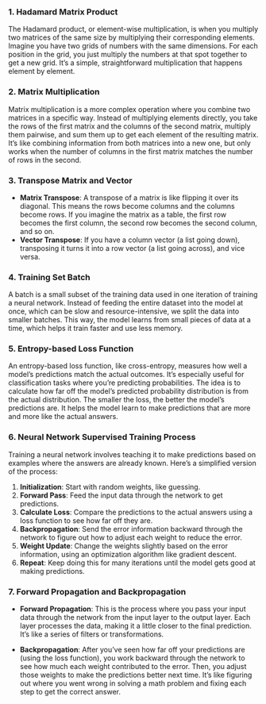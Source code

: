 ### 1. **Hadamard Matrix Product**
The Hadamard product, or element-wise multiplication, is when you multiply two matrices of the same size by multiplying their corresponding elements. Imagine you have two grids of numbers with the same dimensions. For each position in the grid, you just multiply the numbers at that spot together to get a new grid. It’s a simple, straightforward multiplication that happens element by element.

### 2. **Matrix Multiplication**
Matrix multiplication is a more complex operation where you combine two matrices in a specific way. Instead of multiplying elements directly, you take the rows of the first matrix and the columns of the second matrix, multiply them pairwise, and sum them up to get each element of the resulting matrix. It’s like combining information from both matrices into a new one, but only works when the number of columns in the first matrix matches the number of rows in the second.

### 3. **Transpose Matrix and Vector**
- **Matrix Transpose**: A transpose of a matrix is like flipping it over its diagonal. This means the rows become columns and the columns become rows. If you imagine the matrix as a table, the first row becomes the first column, the second row becomes the second column, and so on.
- **Vector Transpose**: If you have a column vector (a list going down), transposing it turns it into a row vector (a list going across), and vice versa.

### 4. **Training Set Batch**
A batch is a small subset of the training data used in one iteration of training a neural network. Instead of feeding the entire dataset into the model at once, which can be slow and resource-intensive, we split the data into smaller batches. This way, the model learns from small pieces of data at a time, which helps it train faster and use less memory.

### 5. **Entropy-based Loss Function**
An entropy-based loss function, like cross-entropy, measures how well a model’s predictions match the actual outcomes. It’s especially useful for classification tasks where you’re predicting probabilities. The idea is to calculate how far off the model’s predicted probability distribution is from the actual distribution. The smaller the loss, the better the model’s predictions are. It helps the model learn to make predictions that are more and more like the actual answers.

### 6. **Neural Network Supervised Training Process**
Training a neural network involves teaching it to make predictions based on examples where the answers are already known. Here’s a simplified version of the process:
1. **Initialization**: Start with random weights, like guessing.
2. **Forward Pass**: Feed the input data through the network to get predictions.
3. **Calculate Loss**: Compare the predictions to the actual answers using a loss function to see how far off they are.
4. **Backpropagation**: Send the error information backward through the network to figure out how to adjust each weight to reduce the error.
5. **Weight Update**: Change the weights slightly based on the error information, using an optimization algorithm like gradient descent.
6. **Repeat**: Keep doing this for many iterations until the model gets good at making predictions.

### 7. **Forward Propagation and Backpropagation**
- **Forward Propagation**: This is the process where you pass your input data through the network from the input layer to the output layer. Each layer processes the data, making it a little closer to the final prediction. It’s like a series of filters or transformations.
  
- **Backpropagation**: After you’ve seen how far off your predictions are (using the loss function), you work backward through the network to see how much each weight contributed to the error. Then, you adjust those weights to make the predictions better next time. It’s like figuring out where you went wrong in solving a math problem and fixing each step to get the correct answer.